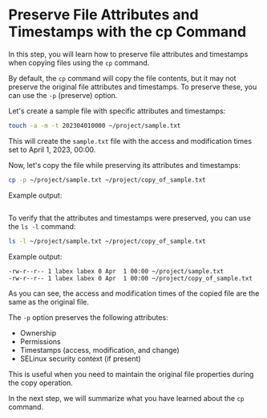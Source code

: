 # Preserve File Attributes and Timestamps with the cp Command

In this step, you will learn how to preserve file attributes and timestamps when copying files using the `cp` command.

By default, the `cp` command will copy the file contents, but it may not preserve the original file attributes and timestamps. To preserve these, you can use the `-p` (preserve) option.

Let's create a sample file with specific attributes and timestamps:

```bash
touch -a -m -t 202304010000 ~/project/sample.txt
```

This will create the `sample.txt` file with the access and modification times set to April 1, 2023, 00:00.

Now, let's copy the file while preserving its attributes and timestamps:

```bash
cp -p ~/project/sample.txt ~/project/copy_of_sample.txt
```

Example output:

```

```

To verify that the attributes and timestamps were preserved, you can use the `ls -l` command:

```bash
ls -l ~/project/sample.txt ~/project/copy_of_sample.txt
```

Example output:

```
-rw-r--r-- 1 labex labex 0 Apr  1 00:00 ~/project/sample.txt
-rw-r--r-- 1 labex labex 0 Apr  1 00:00 ~/project/copy_of_sample.txt
```

As you can see, the access and modification times of the copied file are the same as the original file.

The `-p` option preserves the following attributes:

- Ownership
- Permissions
- Timestamps (access, modification, and change)
- SELinux security context (if present)

This is useful when you need to maintain the original file properties during the copy operation.

In the next step, we will summarize what you have learned about the `cp` command.
